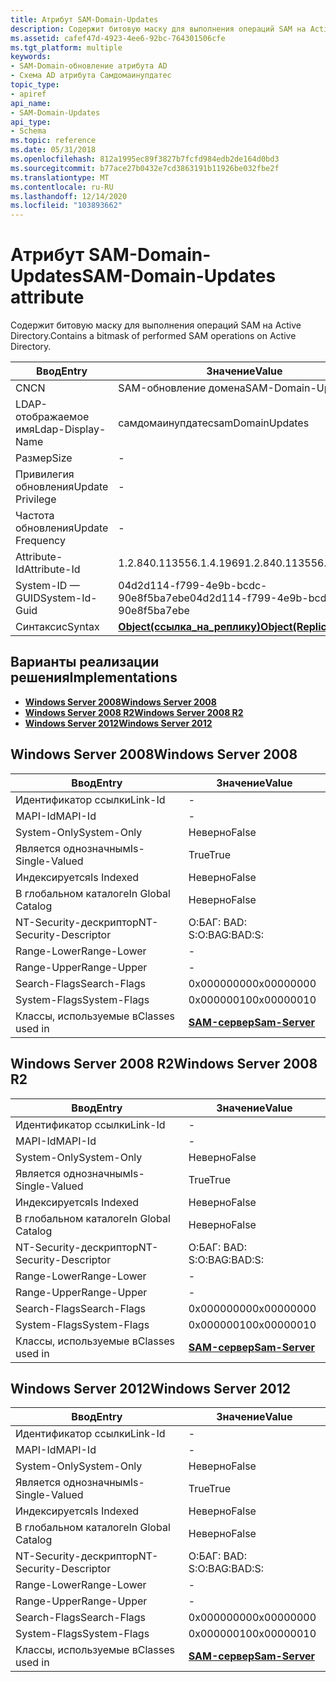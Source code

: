 ```yaml
---
title: Атрибут SAM-Domain-Updates
description: Содержит битовую маску для выполнения операций SAM на Active Directory.
ms.assetid: cafef47d-4923-4ee6-92bc-764301506cfe
ms.tgt_platform: multiple
keywords:
- SAM-Domain-обновление атрибута AD
- Схема AD атрибута Самдомаинупдатес
topic_type:
- apiref
api_name:
- SAM-Domain-Updates
api_type:
- Schema
ms.topic: reference
ms.date: 05/31/2018
ms.openlocfilehash: 812a1995ec89f3827b7fcfd984edb2de164d0bd3
ms.sourcegitcommit: b77ace27b0432e7cd3863191b11926be032fbe2f
ms.translationtype: MT
ms.contentlocale: ru-RU
ms.lasthandoff: 12/14/2020
ms.locfileid: "103893662"
---
```

# <a name="sam-domain-updates-attribute"></a><span data-ttu-id="bf9d1-105">Атрибут SAM-Domain-Updates</span><span class="sxs-lookup"><span data-stu-id="bf9d1-105">SAM-Domain-Updates attribute</span></span>

<span data-ttu-id="bf9d1-106">Содержит битовую маску для выполнения операций SAM на Active Directory.</span><span class="sxs-lookup"><span data-stu-id="bf9d1-106">Contains a bitmask of performed SAM operations on Active Directory.</span></span>



| <span data-ttu-id="bf9d1-107">Ввод</span><span class="sxs-lookup"><span data-stu-id="bf9d1-107">Entry</span></span> | <span data-ttu-id="bf9d1-108">Значение</span><span class="sxs-lookup"><span data-stu-id="bf9d1-108">Value</span></span> |
|-------------------|-------------------------------------------------------|
| <span data-ttu-id="bf9d1-109">CN</span><span class="sxs-lookup"><span data-stu-id="bf9d1-109">CN</span></span>                | <span data-ttu-id="bf9d1-110">SAM-обновление домена</span><span class="sxs-lookup"><span data-stu-id="bf9d1-110">SAM-Domain-Updates</span></span>                                    |
| <span data-ttu-id="bf9d1-111">LDAP-отображаемое имя</span><span class="sxs-lookup"><span data-stu-id="bf9d1-111">Ldap-Display-Name</span></span> | <span data-ttu-id="bf9d1-112">самдомаинупдатес</span><span class="sxs-lookup"><span data-stu-id="bf9d1-112">samDomainUpdates</span></span>                                      |
| <span data-ttu-id="bf9d1-113">Размер</span><span class="sxs-lookup"><span data-stu-id="bf9d1-113">Size</span></span>              | \-                                                    |
| <span data-ttu-id="bf9d1-114">Привилегия обновления</span><span class="sxs-lookup"><span data-stu-id="bf9d1-114">Update Privilege</span></span>  | \-                                                    |
| <span data-ttu-id="bf9d1-115">Частота обновления</span><span class="sxs-lookup"><span data-stu-id="bf9d1-115">Update Frequency</span></span>  | \-                                                    |
| <span data-ttu-id="bf9d1-116">Attribute-Id</span><span class="sxs-lookup"><span data-stu-id="bf9d1-116">Attribute-Id</span></span>      | <span data-ttu-id="bf9d1-117">1.2.840.113556.1.4.1969</span><span class="sxs-lookup"><span data-stu-id="bf9d1-117">1.2.840.113556.1.4.1969</span></span>                               |
| <span data-ttu-id="bf9d1-118">System-ID — GUID</span><span class="sxs-lookup"><span data-stu-id="bf9d1-118">System-Id-Guid</span></span>    | <span data-ttu-id="bf9d1-119">04d2d114-f799-4e9b-bcdc-90e8f5ba7ebe</span><span class="sxs-lookup"><span data-stu-id="bf9d1-119">04d2d114-f799-4e9b-bcdc-90e8f5ba7ebe</span></span>                  |
| <span data-ttu-id="bf9d1-120">Синтаксис</span><span class="sxs-lookup"><span data-stu-id="bf9d1-120">Syntax</span></span>            | [<span data-ttu-id="bf9d1-121">**Object(ссылка_на_реплику)**</span><span class="sxs-lookup"><span data-stu-id="bf9d1-121">**Object(Replica-Link)**</span></span>](s-object-replica-link.md) |



## <a name="implementations"></a><span data-ttu-id="bf9d1-122">Варианты реализации решения</span><span class="sxs-lookup"><span data-stu-id="bf9d1-122">Implementations</span></span>

-   [<span data-ttu-id="bf9d1-123">**Windows Server 2008**</span><span class="sxs-lookup"><span data-stu-id="bf9d1-123">**Windows Server 2008**</span></span>](#windows-server-2008)
-   [<span data-ttu-id="bf9d1-124">**Windows Server 2008 R2**</span><span class="sxs-lookup"><span data-stu-id="bf9d1-124">**Windows Server 2008 R2**</span></span>](#windows-server-2008-r2)
-   [<span data-ttu-id="bf9d1-125">**Windows Server 2012**</span><span class="sxs-lookup"><span data-stu-id="bf9d1-125">**Windows Server 2012**</span></span>](#windows-server-2012)

## <a name="windows-server-2008"></a><span data-ttu-id="bf9d1-126">Windows Server 2008</span><span class="sxs-lookup"><span data-stu-id="bf9d1-126">Windows Server 2008</span></span>



| <span data-ttu-id="bf9d1-127">Ввод</span><span class="sxs-lookup"><span data-stu-id="bf9d1-127">Entry</span></span> | <span data-ttu-id="bf9d1-128">Значение</span><span class="sxs-lookup"><span data-stu-id="bf9d1-128">Value</span></span> |
|------------------------|----------------------------------------------|
| <span data-ttu-id="bf9d1-129">Идентификатор ссылки</span><span class="sxs-lookup"><span data-stu-id="bf9d1-129">Link-Id</span></span>                | \-                                           |
| <span data-ttu-id="bf9d1-130">MAPI-Id</span><span class="sxs-lookup"><span data-stu-id="bf9d1-130">MAPI-Id</span></span>                | \-                                           |
| <span data-ttu-id="bf9d1-131">System-Only</span><span class="sxs-lookup"><span data-stu-id="bf9d1-131">System-Only</span></span>            | <span data-ttu-id="bf9d1-132">Неверно</span><span class="sxs-lookup"><span data-stu-id="bf9d1-132">False</span></span>                                        |
| <span data-ttu-id="bf9d1-133">Является однозначным</span><span class="sxs-lookup"><span data-stu-id="bf9d1-133">Is-Single-Valued</span></span>       | <span data-ttu-id="bf9d1-134">True</span><span class="sxs-lookup"><span data-stu-id="bf9d1-134">True</span></span>                                         |
| <span data-ttu-id="bf9d1-135">Индексируется</span><span class="sxs-lookup"><span data-stu-id="bf9d1-135">Is Indexed</span></span>             | <span data-ttu-id="bf9d1-136">Неверно</span><span class="sxs-lookup"><span data-stu-id="bf9d1-136">False</span></span>                                        |
| <span data-ttu-id="bf9d1-137">В глобальном каталоге</span><span class="sxs-lookup"><span data-stu-id="bf9d1-137">In Global Catalog</span></span>      | <span data-ttu-id="bf9d1-138">Неверно</span><span class="sxs-lookup"><span data-stu-id="bf9d1-138">False</span></span>                                        |
| <span data-ttu-id="bf9d1-139">NT-Security-дескриптор</span><span class="sxs-lookup"><span data-stu-id="bf9d1-139">NT-Security-Descriptor</span></span> | <span data-ttu-id="bf9d1-140">О:БАГ: BAD: S:</span><span class="sxs-lookup"><span data-stu-id="bf9d1-140">O:BAG:BAD:S:</span></span>                                 |
| <span data-ttu-id="bf9d1-141">Range-Lower</span><span class="sxs-lookup"><span data-stu-id="bf9d1-141">Range-Lower</span></span>            | \-                                           |
| <span data-ttu-id="bf9d1-142">Range-Upper</span><span class="sxs-lookup"><span data-stu-id="bf9d1-142">Range-Upper</span></span>            | \-                                           |
| <span data-ttu-id="bf9d1-143">Search-Flags</span><span class="sxs-lookup"><span data-stu-id="bf9d1-143">Search-Flags</span></span>           | <span data-ttu-id="bf9d1-144">0x00000000</span><span class="sxs-lookup"><span data-stu-id="bf9d1-144">0x00000000</span></span>                                   |
| <span data-ttu-id="bf9d1-145">System-Flags</span><span class="sxs-lookup"><span data-stu-id="bf9d1-145">System-Flags</span></span>           | <span data-ttu-id="bf9d1-146">0x00000010</span><span class="sxs-lookup"><span data-stu-id="bf9d1-146">0x00000010</span></span>                                   |
| <span data-ttu-id="bf9d1-147">Классы, используемые в</span><span class="sxs-lookup"><span data-stu-id="bf9d1-147">Classes used in</span></span>        | [<span data-ttu-id="bf9d1-148">**SAM-сервер**</span><span class="sxs-lookup"><span data-stu-id="bf9d1-148">**Sam-Server**</span></span>](c-samserver.md)<br/> |



## <a name="windows-server-2008-r2"></a><span data-ttu-id="bf9d1-149">Windows Server 2008 R2</span><span class="sxs-lookup"><span data-stu-id="bf9d1-149">Windows Server 2008 R2</span></span>



| <span data-ttu-id="bf9d1-150">Ввод</span><span class="sxs-lookup"><span data-stu-id="bf9d1-150">Entry</span></span> | <span data-ttu-id="bf9d1-151">Значение</span><span class="sxs-lookup"><span data-stu-id="bf9d1-151">Value</span></span> |
|------------------------|----------------------------------------------|
| <span data-ttu-id="bf9d1-152">Идентификатор ссылки</span><span class="sxs-lookup"><span data-stu-id="bf9d1-152">Link-Id</span></span>                | \-                                           |
| <span data-ttu-id="bf9d1-153">MAPI-Id</span><span class="sxs-lookup"><span data-stu-id="bf9d1-153">MAPI-Id</span></span>                | \-                                           |
| <span data-ttu-id="bf9d1-154">System-Only</span><span class="sxs-lookup"><span data-stu-id="bf9d1-154">System-Only</span></span>            | <span data-ttu-id="bf9d1-155">Неверно</span><span class="sxs-lookup"><span data-stu-id="bf9d1-155">False</span></span>                                        |
| <span data-ttu-id="bf9d1-156">Является однозначным</span><span class="sxs-lookup"><span data-stu-id="bf9d1-156">Is-Single-Valued</span></span>       | <span data-ttu-id="bf9d1-157">True</span><span class="sxs-lookup"><span data-stu-id="bf9d1-157">True</span></span>                                         |
| <span data-ttu-id="bf9d1-158">Индексируется</span><span class="sxs-lookup"><span data-stu-id="bf9d1-158">Is Indexed</span></span>             | <span data-ttu-id="bf9d1-159">Неверно</span><span class="sxs-lookup"><span data-stu-id="bf9d1-159">False</span></span>                                        |
| <span data-ttu-id="bf9d1-160">В глобальном каталоге</span><span class="sxs-lookup"><span data-stu-id="bf9d1-160">In Global Catalog</span></span>      | <span data-ttu-id="bf9d1-161">Неверно</span><span class="sxs-lookup"><span data-stu-id="bf9d1-161">False</span></span>                                        |
| <span data-ttu-id="bf9d1-162">NT-Security-дескриптор</span><span class="sxs-lookup"><span data-stu-id="bf9d1-162">NT-Security-Descriptor</span></span> | <span data-ttu-id="bf9d1-163">О:БАГ: BAD: S:</span><span class="sxs-lookup"><span data-stu-id="bf9d1-163">O:BAG:BAD:S:</span></span>                                 |
| <span data-ttu-id="bf9d1-164">Range-Lower</span><span class="sxs-lookup"><span data-stu-id="bf9d1-164">Range-Lower</span></span>            | \-                                           |
| <span data-ttu-id="bf9d1-165">Range-Upper</span><span class="sxs-lookup"><span data-stu-id="bf9d1-165">Range-Upper</span></span>            | \-                                           |
| <span data-ttu-id="bf9d1-166">Search-Flags</span><span class="sxs-lookup"><span data-stu-id="bf9d1-166">Search-Flags</span></span>           | <span data-ttu-id="bf9d1-167">0x00000000</span><span class="sxs-lookup"><span data-stu-id="bf9d1-167">0x00000000</span></span>                                   |
| <span data-ttu-id="bf9d1-168">System-Flags</span><span class="sxs-lookup"><span data-stu-id="bf9d1-168">System-Flags</span></span>           | <span data-ttu-id="bf9d1-169">0x00000010</span><span class="sxs-lookup"><span data-stu-id="bf9d1-169">0x00000010</span></span>                                   |
| <span data-ttu-id="bf9d1-170">Классы, используемые в</span><span class="sxs-lookup"><span data-stu-id="bf9d1-170">Classes used in</span></span>        | [<span data-ttu-id="bf9d1-171">**SAM-сервер**</span><span class="sxs-lookup"><span data-stu-id="bf9d1-171">**Sam-Server**</span></span>](c-samserver.md)<br/> |



## <a name="windows-server-2012"></a><span data-ttu-id="bf9d1-172">Windows Server 2012</span><span class="sxs-lookup"><span data-stu-id="bf9d1-172">Windows Server 2012</span></span>



| <span data-ttu-id="bf9d1-173">Ввод</span><span class="sxs-lookup"><span data-stu-id="bf9d1-173">Entry</span></span> | <span data-ttu-id="bf9d1-174">Значение</span><span class="sxs-lookup"><span data-stu-id="bf9d1-174">Value</span></span> |
|------------------------|----------------------------------------------|
| <span data-ttu-id="bf9d1-175">Идентификатор ссылки</span><span class="sxs-lookup"><span data-stu-id="bf9d1-175">Link-Id</span></span>                | \-                                           |
| <span data-ttu-id="bf9d1-176">MAPI-Id</span><span class="sxs-lookup"><span data-stu-id="bf9d1-176">MAPI-Id</span></span>                | \-                                           |
| <span data-ttu-id="bf9d1-177">System-Only</span><span class="sxs-lookup"><span data-stu-id="bf9d1-177">System-Only</span></span>            | <span data-ttu-id="bf9d1-178">Неверно</span><span class="sxs-lookup"><span data-stu-id="bf9d1-178">False</span></span>                                        |
| <span data-ttu-id="bf9d1-179">Является однозначным</span><span class="sxs-lookup"><span data-stu-id="bf9d1-179">Is-Single-Valued</span></span>       | <span data-ttu-id="bf9d1-180">True</span><span class="sxs-lookup"><span data-stu-id="bf9d1-180">True</span></span>                                         |
| <span data-ttu-id="bf9d1-181">Индексируется</span><span class="sxs-lookup"><span data-stu-id="bf9d1-181">Is Indexed</span></span>             | <span data-ttu-id="bf9d1-182">Неверно</span><span class="sxs-lookup"><span data-stu-id="bf9d1-182">False</span></span>                                        |
| <span data-ttu-id="bf9d1-183">В глобальном каталоге</span><span class="sxs-lookup"><span data-stu-id="bf9d1-183">In Global Catalog</span></span>      | <span data-ttu-id="bf9d1-184">Неверно</span><span class="sxs-lookup"><span data-stu-id="bf9d1-184">False</span></span>                                        |
| <span data-ttu-id="bf9d1-185">NT-Security-дескриптор</span><span class="sxs-lookup"><span data-stu-id="bf9d1-185">NT-Security-Descriptor</span></span> | <span data-ttu-id="bf9d1-186">О:БАГ: BAD: S:</span><span class="sxs-lookup"><span data-stu-id="bf9d1-186">O:BAG:BAD:S:</span></span>                                 |
| <span data-ttu-id="bf9d1-187">Range-Lower</span><span class="sxs-lookup"><span data-stu-id="bf9d1-187">Range-Lower</span></span>            | \-                                           |
| <span data-ttu-id="bf9d1-188">Range-Upper</span><span class="sxs-lookup"><span data-stu-id="bf9d1-188">Range-Upper</span></span>            | \-                                           |
| <span data-ttu-id="bf9d1-189">Search-Flags</span><span class="sxs-lookup"><span data-stu-id="bf9d1-189">Search-Flags</span></span>           | <span data-ttu-id="bf9d1-190">0x00000000</span><span class="sxs-lookup"><span data-stu-id="bf9d1-190">0x00000000</span></span>                                   |
| <span data-ttu-id="bf9d1-191">System-Flags</span><span class="sxs-lookup"><span data-stu-id="bf9d1-191">System-Flags</span></span>           | <span data-ttu-id="bf9d1-192">0x00000010</span><span class="sxs-lookup"><span data-stu-id="bf9d1-192">0x00000010</span></span>                                   |
| <span data-ttu-id="bf9d1-193">Классы, используемые в</span><span class="sxs-lookup"><span data-stu-id="bf9d1-193">Classes used in</span></span>        | [<span data-ttu-id="bf9d1-194">**SAM-сервер**</span><span class="sxs-lookup"><span data-stu-id="bf9d1-194">**Sam-Server**</span></span>](c-samserver.md)<br/> |



 

 





